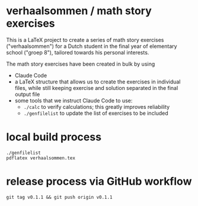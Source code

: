 # verhaalsommen / math story exercises

This is a LaTeX project to create a series of math story exercises ("verhaalsommen")
for a Dutch student in the final year of elementary school ("groep 8"), tailored
towards his personal interests.

The math story exercises have been created in bulk by using
- Claude Code
- a LaTeX structure that allows us to create the exercises in individual files, while
  still keeping exercise and solution separated in the final output file
- some tools that we instruct Claude Code to use:
  - `./calc` to verify calculations; this greatly improves reliability
  - `./genfilelist` to update the list of exercises to be included

# local build process

```
./genfilelist
pdflatex verhaalsommen.tex
```

# release process via GitHub workflow
```
git tag v0.1.1 && git push origin v0.1.1
```
